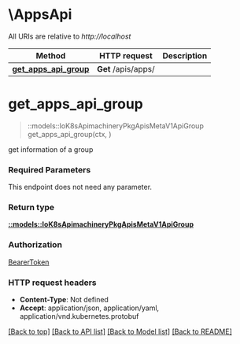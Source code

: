 # \AppsApi

All URIs are relative to *http://localhost*

Method | HTTP request | Description
------------- | ------------- | -------------
[**get_apps_api_group**](AppsApi.md#get_apps_api_group) | **Get** /apis/apps/ | 


# **get_apps_api_group**
> ::models::IoK8sApimachineryPkgApisMetaV1ApiGroup get_apps_api_group(ctx, )


get information of a group

### Required Parameters
This endpoint does not need any parameter.

### Return type

[**::models::IoK8sApimachineryPkgApisMetaV1ApiGroup**](io.k8s.apimachinery.pkg.apis.meta.v1.APIGroup.md)

### Authorization

[BearerToken](../README.md#BearerToken)

### HTTP request headers

 - **Content-Type**: Not defined
 - **Accept**: application/json, application/yaml, application/vnd.kubernetes.protobuf

[[Back to top]](#) [[Back to API list]](../README.md#documentation-for-api-endpoints) [[Back to Model list]](../README.md#documentation-for-models) [[Back to README]](../README.md)

